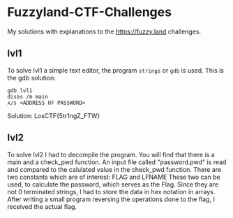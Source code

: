 # Fuzzyland-CTF-Challenges
My solutions with explanations to the https://fuzzy.land challenges.

## lvl1
To solve lvl1 a simple text editor, the program `strings` or `gdb` is used.
This is the gdb solution:
```
gdb lvl1
disas /m main
x/s <ADDRESS OF PASSWORD>
```
Solution: LosCTF{5tr1ngZ_FTW}

## lvl2
To solve lvl2 I had to decompile the program.
You will find that there is a main and a check_pwd function.
An input file called "password.pwd" is read and compared to the calulated value in the check_pwd function.
There are two constants which are of interest:
FLAG and LFNAME
These two can be used, to calculate the password, which serves as the Flag.
Since they are not 0 terminated strings, I had to store the data in hex notation in arrays.
After writing a small program reversing the operations done to the flag, I received the actual flag.

